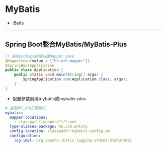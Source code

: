 # MyBatis


- iBatis

---

## Spring Boot整合MyBatis/MyBatis-Plus


```java
// 指定package前缀扫描Mapper.java
@MapperScan(value = {"hn.cch.mapper"})
@SpringBootApplication
public class Application {
    public static void main(String[] args) {
        SpringApplication.run(Application.class, args);
    }
}
```

- 配置参数前缀mybatis或mybatis-plus
```yml
# 指定XML文件匹配模式
mybatis:
  mapper-locations:
    - classpath*:mapper/**/*.xml
  type-aliases-package: hn.cch.entity
  config-location: classpath*:mybatis-config.xm
  configuration:
    log-impl: org.apache.ibatis.logging.stdout.StdOutImpl

```




